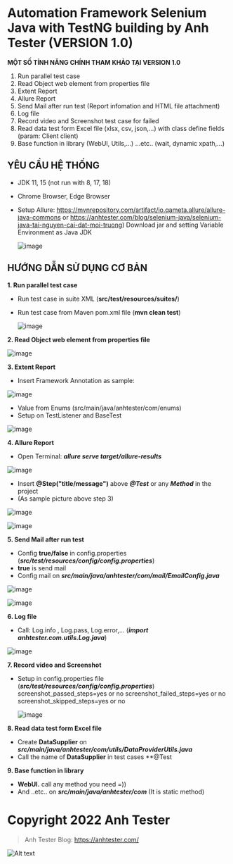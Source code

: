 # Automation Framework Selenium Java with TestNG building by Anh Tester (VERSION 1.0)

**MỘT SỐ TÍNH NĂNG CHÍNH THAM KHẢO TẠI VERSION 1.0**
1. Run parallel test case
2. Read Object web element from properties file
3. Extent Report
4. Allure Report
5. Send Mail after run test (Report infomation and HTML file attachment)
6. Log file
7. Record video and Screenshot test case for failed
8. Read data test form Excel file (xlsx, csv, json,...) with class define fields (param: Client client)
9. Base function in library (WebUI, Utils,...)
   ...etc.. (wait, dynamic xpath,...)
   
   
## **YÊU CẦU HỆ THỐNG**
- JDK 11, 15 (not run with 8, 17, 18)
- Chrome Browser, Edge Browser
- Setup Allure:
   https://mvnrepository.com/artifact/io.qameta.allure/allure-java-commons
   or
   https://anhtester.com/blog/selenium-java/selenium-java-tai-nguyen-cai-dat-moi-truong) 
   Download jar and setting Variable Environment as Java JDK
   
   ![image](https://user-images.githubusercontent.com/87883620/161661705-b8706957-5a26-4faf-8ddf-2f9aef78418e.png)



## **HƯỚNG DẪN SỬ DỤNG CƠ BẢN**


**1. Run parallel test case**
- Run test case in suite XML (**src/test/resources/suites/**)
- Run test case from Maven pom.xml file
  (**mvn clean test**)
  
  ![image](https://user-images.githubusercontent.com/87883620/161658761-5040e527-b410-46b3-8697-3298523e201d.png)



**2. Read Object web element from properties file**

![image](https://user-images.githubusercontent.com/87883620/161658681-58f3a183-cbfd-433d-853a-927e4373f51c.png)



**3. Extent Report**
- Insert Framework Annotation as sample:

![image](https://user-images.githubusercontent.com/87883620/161657646-3dd652c6-a310-4006-a0cb-de63e2e87e36.png)

- Value from Enums (src/main/java/anhtester/com/enums)
- Setup on TestListener and BaseTest

![image](https://user-images.githubusercontent.com/87883620/161657754-c29b1ee9-f2fb-44b3-bee0-9f425a7cab6f.png)



**4. Allure Report**

- Open Terminal: ***allure serve target/allure-results***

![image](https://user-images.githubusercontent.com/87883620/161662507-9e4dc698-e452-4b43-a4f5-9808c81419a2.png)


- Insert **@Step("title/message")** above ***@Test*** or any ***Method*** in the project
- (As sample picture above step 3)

![image](https://user-images.githubusercontent.com/87883620/161657680-af29973d-4e52-451f-b1d6-40b12d182845.png)

![image](https://user-images.githubusercontent.com/87883620/161657689-10365747-ed8f-4ca8-9d84-8060514f216b.png)



**5. Send Mail after run test**

- Config **true/false** in config.properties
  (***src/test/resources/config/config.properties***)
- **true** is send mail
- Config mail on ***src/main/java/anhtester/com/mail/EmailConfig.java***

![image](https://user-images.githubusercontent.com/87883620/161658851-2aa41091-ac99-45d9-a79f-aaa828052efb.png)

![image](https://user-images.githubusercontent.com/87883620/161659238-88337f69-b742-4cd7-87f2-76670519c8dd.png)



**6. Log file**

- Call: Log.info , Log.pass, Log.error,...
 (***import anhtester.com.utils.Log.java***)
 
 ![image](https://user-images.githubusercontent.com/87883620/161657858-d333ac1d-9e7b-4c1b-baac-151a237a1fa0.png)



**7. Record video and Screenshot**

- Setup in config.properties file
(***src/test/resources/config/config.properties***)
  screenshot_passed_steps=yes or no
  screenshot_failed_steps=yes or no
  screenshot_skipped_steps=yes or no
  
  ![image](https://user-images.githubusercontent.com/87883620/161657881-5235139a-9982-43c0-ac37-09f22fff1206.png)



**8. Read data test form Excel file**

- Create **DataSupplier** on ***src/main/java/anhtester/com/utils/DataProviderUtils.java***
- Call the name of **DataSupplier** in test cases **@Test

**9. Base function in library**

- **WebUI.** call any method you need =))
- And ..etc.. on ***src/main/java/anhtester/com***
(It is static method)


# Copyright 2022 Anh Tester

> Anh Tester Blog: https://anhtester.com/

![Alt text](https://anhtester.com/uploads/logo/anhtester_logo_512.png?raw=true "Anh Tester - Automation Testing")

